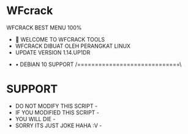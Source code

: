 # WFcrack
WFCRACK BEST MENU 100%

- 👋 WELCOME TO WFCRACK TOOLS
- WFCRACK DIBUAT OLEH PERANGKAT LINUX 
- UPDATE VERSION 1.14.UP1DR
<!---
Linux menu
--->
- • DEBIAN 10 SUPPORT
/=============================\


# SUPPORT
- DO NOT MODIFY THIS SCRIPT -
- IF YOU MODIFIED THIS SCRIPT -
- YOU WILL DIE -
- SORRY ITS JUST JOKE HAHA :V -

